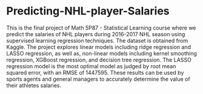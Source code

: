 # Predicting-NHL-player-Salaries

This is the final project of Math 5P87 - Statistical Learning course where we predict the salaries of NHL players during 2016-2017 NHL season using supervised learning regression techniques. The dataset is obtained from Kaggle. The project explores linear models including ridge regression and LASSO regression, as well as, non-linear models including kernel smoothing regression, XGBoost regression, and decision tree regression. The LASSO regression model is the most optimal model as judged by root mean squared error, with an RMSE of 1447595. These results can be used by sports agents and general managers to accurately determine the value of their athletes salaries.
